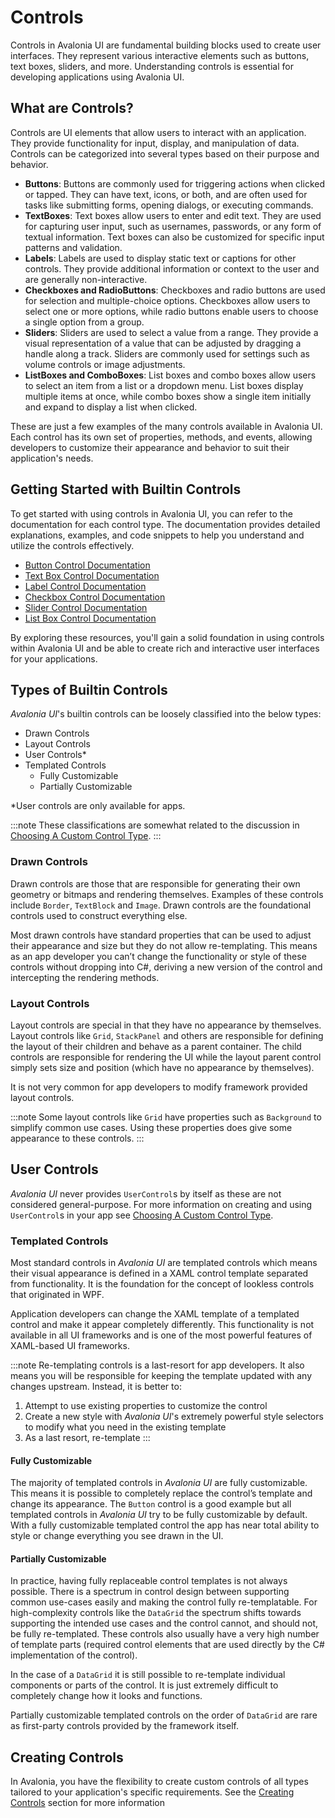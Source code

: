 # Controls

Controls in Avalonia UI are fundamental building blocks used to create user interfaces. They represent various interactive elements such as buttons, text boxes, sliders, and more. Understanding controls is essential for developing applications using Avalonia UI.

## What are Controls?

Controls are UI elements that allow users to interact with an application. They provide functionality for input, display, and manipulation of data. Controls can be categorized into several types based on their purpose and behavior.

- **Buttons**: Buttons are commonly used for triggering actions when clicked or tapped. They can have text, icons, or both, and are often used for tasks like submitting forms, opening dialogs, or executing commands.
- **TextBoxes**: Text boxes allow users to enter and edit text. They are used for capturing user input, such as usernames, passwords, or any form of textual information. Text boxes can also be customized for specific input patterns and validation.
- **Labels**: Labels are used to display static text or captions for other controls. They provide additional information or context to the user and are generally non-interactive.
- **Checkboxes and RadioButtons**: Checkboxes and radio buttons are used for selection and multiple-choice options. Checkboxes allow users to select one or more options, while radio buttons enable users to choose a single option from a group.
- **Sliders**: Sliders are used to select a value from a range. They provide a visual representation of a value that can be adjusted by dragging a handle along a track. Sliders are commonly used for settings such as volume controls or image adjustments.
- **ListBoxes and ComboBoxes**: List boxes and combo boxes allow users to select an item from a list or a dropdown menu. List boxes display multiple items at once, while combo boxes show a single item initially and expand to display a list when clicked.

These are just a few examples of the many controls available in Avalonia UI. Each control has its own set of properties, methods, and events, allowing developers to customize their appearance and behavior to suit their application's needs.

## Getting Started with Builtin Controls

To get started with using controls in Avalonia UI, you can refer to the documentation for each control type. The documentation provides detailed explanations, examples, and code snippets to help you understand and utilize the controls effectively.

- [Button Control Documentation](../../../reference/controls/buttons/button)
- [Text Box Control Documentation](../../../reference/controls/detailed-reference/textbox)
- [Label Control Documentation](../../../reference/controls/detailed-reference/label)
- [Checkbox Control Documentation](../../../reference/controls/checkbox)
- [Slider Control Documentation](../../../reference/controls/slider)
- [List Box Control Documentation](../../../reference/controls/listbox)

By exploring these resources, you'll gain a solid foundation in using controls within Avalonia UI and be able to create rich and interactive user interfaces for your applications.

## Types of Builtin Controls

_Avalonia UI_'s builtin controls can be loosely classified into the below types:

* Drawn Controls
* Layout Controls
* User Controls*
* Templated Controls
    * Fully Customizable
    * Partially Customizable

*User controls are only available for apps.

:::note
These classifications are somewhat related to the discussion in [Choosing A Custom Control Type](creating-controls/choosing-a-custom-control-type).
:::

### Drawn Controls

Drawn controls are those that are responsible for generating their own geometry or bitmaps and rendering themselves. Examples of these controls include `Border`, `TextBlock` and `Image`. Drawn controls are the foundational controls used to construct everything else.

Most drawn controls have standard properties that can be used to adjust their appearance and size but they do not allow re-templating. This means as an app developer you can’t change the functionality or style of these controls without dropping into C#, deriving a new version of the control and intercepting the rendering methods.

### Layout Controls

Layout controls are special in that they have no appearance by themselves. Layout controls like `Grid`, `StackPanel` and others are responsible for defining the layout of their children and behave as a parent container. The child controls are responsible for rendering the UI while the layout parent control simply sets size and position (which have no appearance by themselves).

It is not very common for app developers to modify framework provided layout controls.

:::note
Some layout controls like `Grid` have properties such as `Background` to simplify common use cases. Using these properties does give some appearance to these controls.
:::

## User Controls

_Avalonia UI_ never provides `UserControl`s by itself as these are not considered general-purpose. For more information on creating and using `UserControl`s in your app see [Choosing A Custom Control Type](creating-controls/choosing-a-custom-control-type).

### Templated Controls

Most standard controls in _Avalonia UI_ are templated controls which means their visual appearance is defined in a XAML control template separated from functionality. It is the foundation for the concept of lookless controls that originated in WPF.

Application developers can change the XAML template of a templated control and make it appear completely differently. This functionality is not available in all UI frameworks and is one of the most powerful features of XAML-based UI frameworks.

:::note
Re-templating controls is a last-resort for app developers. It also means you will be responsible for keeping the template updated with any changes upstream. Instead, it is better to:

 1. Attempt to use existing properties to customize the control
 2. Create a new style with _Avalonia UI_'s extremely powerful style selectors to modify what you need in the existing template
 3. As a last resort, re-template
:::

#### Fully Customizable

The majority of templated controls in _Avalonia UI_ are fully customizable. This means it is possible to completely replace the control’s template and change its appearance. The `Button` control is a good example but all templated controls in _Avalonia UI_ try to be fully customizable by default. With a fully customizable templated control the app has near total ability to style or change everything you see drawn in the UI.

#### Partially Customizable

In practice, having fully replaceable control templates is not always possible. There is a spectrum in control design between supporting common use-cases easily and making the control fully re-templatable. For high-complexity controls like the `DataGrid` the spectrum shifts towards supporting the intended use cases and the control cannot, and should not, be fully re-templated. These controls also usually have a very high number of template parts (required control elements that are used directly by the C# implementation of the control).

In the case of a `DataGrid` it is still possible to re-template individual components or parts of the control. It is just extremely difficult to completely change how it looks and functions.

Partially customizable templated controls on the order of `DataGrid` are rare as first-party controls provided by the framework itself.

## Creating Controls

In Avalonia, you have the flexibility to create custom controls of all types tailored to your application's specific requirements. See the [Creating Controls](creating-controls) section for more information
